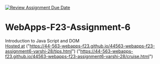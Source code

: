 [![Review Assignment Due Date](https://classroom.github.com/assets/deadline-readme-button-24ddc0f5d75046c5622901739e7c5dd533143b0c8e959d652212380cedb1ea36.svg)](https://classroom.github.com/a/b9NC0g7h)
# WebApps-F23-Assignment-6
Introduction to Java Script and DOM
<br>
[Hosted at]("https://44-563-webapps-f23.github.io/44563-webapps-f23-assignment6-varshi-28/author.html")
("https://44-563-webapps-f23.github.io/44563-webapps-f23-assignment6-varshi-28/tips.html")
("https://44-563-webapps-f23.github.io/44563-webapps-f23-assignment6-varshi-28/cruise.html")


